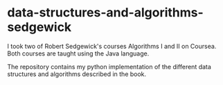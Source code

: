 # data-structures-and-algorithms-sedgewick
I took two of Robert Sedgewick's courses Algorithms I and II on Coursea. Both courses are taught using the Java language.

The repository contains my python implementation of the different data structures and algorithms described in the book.
